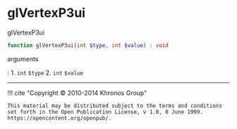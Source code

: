 # glVertexP3ui
glVertexP3ui

```php
function glVertexP3ui(int $type, int $value) : void
```

arguments

:    1. `int` `$type` 
    2. `int` `$value` 

---
     

!!! cite "Copyright © 2010-2014 Khronos Group"

    This material may be distributed subject to the terms and conditions set forth in the Open Publication License, v 1.0, 8 June 1999. https://opencontent.org/openpub/.